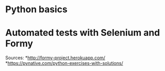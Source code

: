 # Python basics
# Automated tests with Selenium and Formy
Sources:
*http://formy-project.herokuapp.com/
*https://pynative.com/python-exercises-with-solutions/
